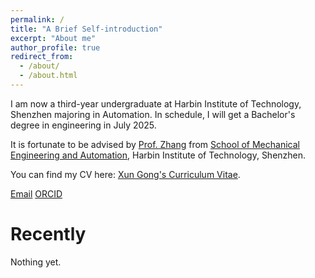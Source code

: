 ```yaml
---
permalink: /
title: "A Brief Self-introduction"
excerpt: "About me"
author_profile: true
redirect_from: 
  - /about/
  - /about.html
---
```


I am now a third-year undergraduate at Harbin Institute of Technology, Shenzhen majoring in Automation. In schedule, I will get a Bachelor's degree in engineering in July 2025.

It is fortunate to be advised by [Prof. Zhang](http://faculty.hitsz.edu.cn/zhangying) from [School of Mechanical Engineering and Automation](http://smea.hitsz.edu.cn/), Harbin Institute of Technology, Shenzhen.

You can find my CV here: [Xun Gong's Curriculum Vitae](../assets/CV.pdf).

[Email](mailto:xungong123@outlook.com) 
[ORCID](https://orcid.org/0009-0001-8857-2307)

Recently
======
Nothing yet.
